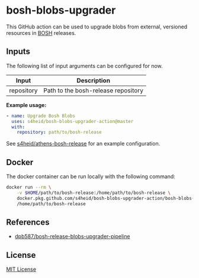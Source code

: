 # bosh-blobs-upgrader

This GitHub action can be used to upgrade blobs from external, versioned resources in [BOSH](https://bosh.io) releases.

## Inputs

The following list of input arguments can be configured for now.

| Input                         | Description                                        |
|-------------------------------|----------------------------------------------------|
| repository                    | Path to the bosh-release repository                |

**Example usage:**

```yaml
- name: Upgrade Bosh Blobs
  uses: s4heid/bosh-blobs-upgrader-action@master
  with:
    repository: path/to/bosh-release
```

See [s4heid/athens-bosh-release](https://github.com/s4heid/athens-bosh-release) for an example configuration.


## Docker

The docker container can be run locally with the following command:

```sh
docker run --rm \
    -v $HOME/path/to/bosh-release:/home/path/to/bosh-release \
    docker.pkg.github.com/s4heid/bosh-blobs-upgrader-action/bosh-blobs-upgrader-action:latest\ \
    /home/path/to/bosh-release
```


## References

- [dpb587/bosh-release-blobs-upgrader-pipeline](https://github.com/dpb587/bosh-release-blobs-upgrader-pipeline)

## License

[MIT License](./LICENSE)
